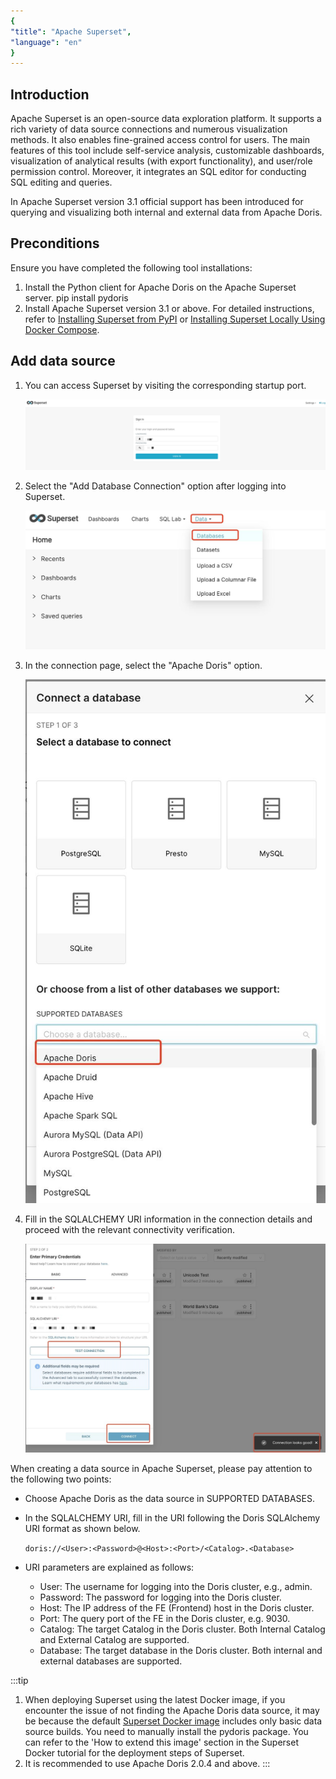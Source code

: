 ```yaml
---
{
"title": "Apache Superset",
"language": "en"
}
---
```


<!--
Licensed to the Apache Software Foundation (ASF) under one
or more contributor license agreements.  See the NOTICE file
distributed with this work for additional information
regarding copyright ownership.  The ASF licenses this file
to you under the Apache License, Version 2.0 (the
"License"); you may not use this file except in compliance
with the License.  You may obtain a copy of the License at
  http://www.apache.org/licenses/LICENSE-2.0
Unless required by applicable law or agreed to in writing,
software distributed under the License is distributed on an
"AS IS" BASIS, WITHOUT WARRANTIES OR CONDITIONS OF ANY
KIND, either express or implied.  See the License for the
specific language governing permissions and limitations
under the License.
-->


## Introduction
Apache Superset is an open-source data exploration platform. It supports a rich variety of data source connections and numerous visualization methods. It also enables fine-grained access control for users. The main features of this tool include self-service analysis, customizable dashboards, visualization of analytical results (with export functionality), and user/role permission control. Moreover, it integrates an SQL editor for conducting SQL editing and queries.

In Apache Superset version 3.1 official support has been introduced for querying and visualizing both internal and external data from Apache Doris.
## Preconditions
Ensure you have completed the following tool installations:
1. Install the Python client for Apache Doris on the Apache Superset server.
   pip install pydoris
2. Install Apache Superset version 3.1 or above. For detailed instructions, refer to [Installing Superset from PyPI](https://superset.apache.org/docs/installation/installing-superset-from-pypi/) or [Installing Superset Locally Using Docker Compose](https://hub.docker.com/r/apache/superset).
## Add data source
1. You can access Superset by visiting the corresponding startup port.

   ![login page](/images/bi-superset-en-1.png)

2. Select the "Add Database Connection" option after logging into Superset.

   ![add databases](/images/bi-superset-en-2.png)

3. In the connection page, select the "Apache Doris" option.

   ![select databases](/images/bi-superset-en-3.png)

4. Fill in the SQLALCHEMY URI information in the connection details and proceed with the relevant connectivity verification.

   ![test connection](/images/bi-superset-en-4.png)

When creating a data source in Apache Superset, please pay attention to the following two points:
- Choose Apache Doris as the data source in SUPPORTED DATABASES.
- In the SQLALCHEMY URI, fill in the URI following the Doris SQLAlchemy URI format as shown below.

  ```doris://<User>:<Password>@<Host>:<Port>/<Catalog>.<Database>```
- URI parameters are explained as follows:
  - User: The username for logging into the Doris cluster, e.g., admin.
  - Password: The password for logging into the Doris cluster.
  - Host: The IP address of the FE (Frontend) host in the Doris cluster.
  - Port: The query port of the FE in the Doris cluster, e.g. 9030.
  - Catalog: The target Catalog in the Doris cluster. Both Internal Catalog and External Catalog are supported.
  - Database: The target database in the Doris cluster. Both internal and external databases are supported.


:::tip
1. When deploying Superset using the latest Docker image, if you encounter the issue of not finding the Apache Doris data source, it may be because the default [Superset Docker image](https://hub.docker.com/r/apache/superset) includes only basic data source builds. You need to manually install the pydoris package. You can refer to the 'How to extend this image' section in the Superset Docker tutorial for the deployment steps of Superset.
2. It is recommended to use Apache Doris 2.0.4 and above.
:::
